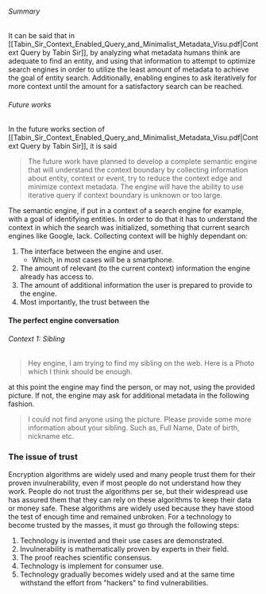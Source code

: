 ###### Summary 
It can be said that in [[Tabin_Sir_Context_Enabled_Query_and_Minimalist_Metadata_Visu.pdf|Context Query by Tabin Sir]], by analyzing what metadata humans think are adequate to find an entity, and using that information to attempt to optimize search engines in order to utilize the least amount of metadata to achieve the goal of entity search. Additionally, enabling engines to ask iteratively for more context until the amount for a satisfactory search can be reached.
###### Future works
In the future works section of [[Tabin_Sir_Context_Enabled_Query_and_Minimalist_Metadata_Visu.pdf|Context Query by Tabin Sir]], it is said

> The future work have planned to develop a complete semantic engine that will understand the context boundary by collecting information about entity, context or event, try to reduce the context edge and minimize context metadata. The engine will have the ability to use iterative query if context boundary is unknown or too large.

The semantic engine, if put in a context of a search engine for example, with a goal of identifying entities. In order to do that it has to understand the context in which the search was initialized, something that current search engines like Google, lack. Collecting context will be highly dependant on:
1. The interface between the engine and user.
	- Which, in most cases will be a smartphone.
2. The amount of relevant (to the current context) information the engine already has access to.
4. The amount of additional information the user is prepared to provide to the engine.
5. Most importantly, the trust between the 
#### The perfect engine conversation 

###### Context 1: Sibling
>Hey engine, I am trying to find my sibling on the web. Here is a Photo which I think should be enough.

at this point the engine may find the person, or may not, using the provided picture. If not, the engine may ask for additional metadata in the following fashion.

> I could not find anyone using the picture. Please provide some more information about your sibling. Such as, Full Name, Date of birth, nickname etc. 

### The issue of trust
Encryption algorithms are widely used and many people trust them for their proven invulnerability, even if most people do not understand how they work. People do not trust the algorithms per se, but their widespread use has assured them that they can rely on these algorithms to keep their data or money safe. These algorithms are widely used because they have stood the test of enough time and remained unbroken. For a technology to become trusted by the masses, it must go through the following steps:
1. Technology is invented and their use cases are demonstrated.
2. Invulnerability is mathematically proven by experts in their field.
3. The proof reaches scientific consensus.
4. Technology is implement for consumer use.
5. Technology gradually becomes widely used and at the same time withstand the effort from "hackers" to find vulnerabilities.

